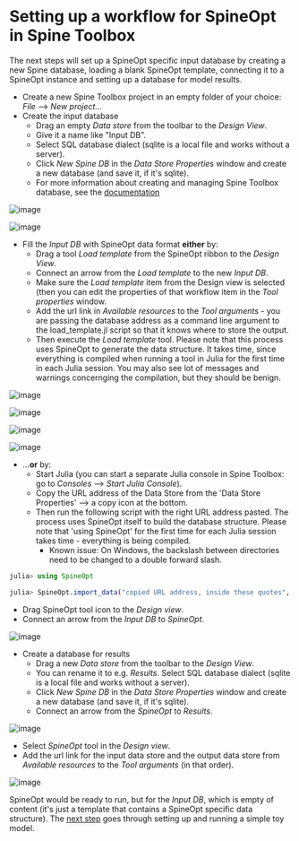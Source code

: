 # Setting up a workflow for SpineOpt in Spine Toolbox

The next steps will set up a SpineOpt specific input database by creating a new Spine database, loading a blank SpineOpt template, connecting it to a SpineOpt instance and setting up a database for model results. 

- Create a new Spine Toolbox project in an empty folder of your choice: *File* --> *New project...*
- Create the input database
    - Drag an empty *Data store* from the toolbar to the *Design View*. 
    - Give it a name like "Input DB". 
    - Select SQL database dialect (sqlite is a local file and works without a server). 
    - Click *New Spine DB* in the *Data Store Properties* window and create a new database (and save it, if it's sqlite).
    - For more information about creating and managing Spine Toolbox database, see the [documentation](https://spine-toolbox.readthedocs.io/en/latest/spine_db_editor/index.html)

![image](https://user-images.githubusercontent.com/40472544/114974364-e8013200-9e8a-11eb-99d6-9fbbd0d3992b.png)

![image](https://user-images.githubusercontent.com/40472544/114976986-97400800-9e8f-11eb-8bec-79d85aac5a66.png)

- Fill the *Input DB* with SpineOpt data format **either** by:
    - Drag a tool *Load template* from the SpineOpt ribbon to the *Design View*. 
    - Connect an arrow from the *Load template* to the new *Input DB*. 
    - Make sure the  *Load template* item from the Design view is selected (then you can edit the properties of that workflow item in the *Tool properties* window. 
    - Add the url link in *Available resources* to the *Tool arguments* - you are passing the database address as a command line argument to the load_template.jl script so that it knows where to store the output. 
    - Then execute the *Load template* tool. Please note that this process uses SpineOpt to generate the data structure. It takes time, since everything is compiled when running a tool in Julia for the first time in each Julia session. You may also see lot of messages and warnings concernging the compilation, but they should be benign.
      
![image](https://user-images.githubusercontent.com/40472544/114975150-6d391680-9e8c-11eb-94d3-325f56ff55cf.png)

![image](https://user-images.githubusercontent.com/40472544/114975271-9eb1e200-9e8c-11eb-93a5-5da3d07b8039.png)

![image](https://user-images.githubusercontent.com/40472544/114975643-44fde780-9e8d-11eb-9ea6-873b39d8ce9f.png)

![image](https://user-images.githubusercontent.com/40472544/114975723-68c12d80-9e8d-11eb-8053-a17ca1190114.png)

- ...**or** by:
    - Start Julia (you can start a separate Julia console in Spine Toolbox: go to *Consoles* --> *Start Julia Console*). 
    - Copy the URL address of the Data Store from the 'Data Store Properties' --> a copy icon at the bottom. 
    - Then run the following script with the right URL address pasted. The process uses SpineOpt itself to build the database structure. Please note that 'using SpineOpt' for the first time for each Julia session takes time - everything is being compiled.
        - Known issue: On Windows, the backslash between directories need to be changed to a double forward slash.

```julia
julia> using SpineOpt

julia> SpineOpt.import_data("copied URL address, inside these quotes", SpineOpt.template(), "Load SpineOpt template")
```

- Drag SpineOpt tool icon to the *Design view*. 
- Connect an arrow from the *Input DB* to *SpineOpt*. 

![image](https://user-images.githubusercontent.com/40472544/114976496-bdb17380-9e8e-11eb-827c-232bd5027818.png)


- Create a database for results
    - Drag a new *Data store* from the toolbar to the *Design View*. 
    - You can rename it to e.g. *Results*. Select SQL database dialect (sqlite is a local file and works without a server). 
    - Click *New Spine DB* in the *Data Store Properties* window and create a new database (and save it, if it's sqlite). 
    - Connect an arrow from the *SpineOpt* to *Results*.

![image](https://user-images.githubusercontent.com/40472544/114977707-c99e3500-9e90-11eb-9da1-356ed191ffb3.png)

- Select *SpineOpt* tool in the *Design view*. 
- Add the url link for the input data store and the output data store from *Available resources* to the *Tool arguments* (in that order).

![image](https://user-images.githubusercontent.com/40472544/114977877-171aa200-9e91-11eb-89e0-9896f6cc1fab.png)

SpineOpt would be ready to run, but for the *Input DB*, which is empty of content (it's just a template that contains a SpineOpt specific data structure). The [next step](https://spine-tools.github.io/SpineOpt.jl/latest/getting_started/creating_your_own_model/) goes through setting up and running a simple toy model.
